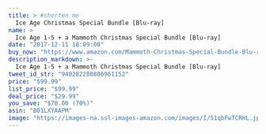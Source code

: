 ```yaml
---
title: > #shorten me
  Ice Age Christmas Special Bundle [Blu-ray]
name: >
  Ice Age 1-5 + a Mammoth Christmas Special Bundle [Blu-ray]
date: "2017-12-11 18:09:00"
buy_now: "https://www.amazon.com/Mammoth-Christmas-Special-Bundle-Blu-ray/dp/B01LXYAAPM?SubscriptionId=AKIAIA5RBQIWQVTCUEUQ&tag=coldcutdeals-20&linkCode=xm2&camp=2025&creative=165953&creativeASIN=B01LXYAAPM"
description_markdown: >-
  Ice Age 1-5 + a Mammoth Christmas Special Bundle [Blu-ray]
tweet_id_str: "940282280806961152"
price: "$99.99"
list_price: "$99.99"
deal_price: "$29.99"
you_save: "$70.00 (70%)"
asin: "B01LXYAAPM"
image: "https://images-na.ssl-images-amazon.com/images/I/51qbFwTCRHL.jpg"
---
```

